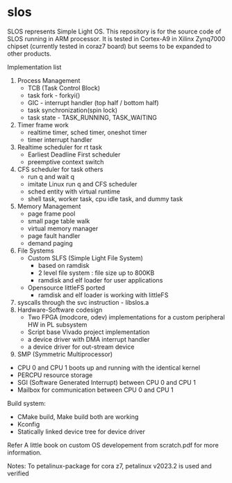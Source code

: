 # slos
SLOS represents Simple Light OS. 
This repository is for the source code of SLOS running in ARM processor. 
It is tested in Cortex-A9 in Xilinx Zynq7000 chipset (currently tested in coraz7 board) but seems to be expanded to other products.

Implementation list 
1. Process Management
   - TCB (Task Control Block)
   - task fork - forkyi()
   - GIC - interrupt handler (top half / bottom half)
   - task synchronization(spin lock)
   - task state - TASK_RUNNING, TASK_WAITING
2. Timer frame work
   - realtime timer, sched timer, oneshot timer
   - timer interrupt handler
3. Realtime scheduler for rt task
   - Earliest Deadline First scheduler
   - preemptive context switch
4. CFS scheduler for task others
   - run q and wait q
   - imitate Linux run q and CFS scheduler 
   - sched entity with virtual runtime
   - shell task, worker task, cpu idle task, and dummy task
5. Memory Management 
   - page frame pool
   - small page table walk
   - virtual memory manager
   - page fault handler
   - demand paging
6. File Systems
   - Custom SLFS (Simple Light File System) 
      - based on ramdisk
      - 2 level file system : file size up to 800KB
      - ramdisk and elf loader for user applications
   - Opensource littleFS ported
      - ramdisk and elf loader is working with littleFS
8. syscalls through the svc instruction - libslos.a
9. Hardware-Software codesign
   - Two FPGA (modcore, odev) implementations for a custom peripheral HW in PL subsystem 
   - Script base Vivado project implementation
   - a device driver with DMA interrupt handler
   - a device driver for out-stream device
10. SMP (Symmetric Multiprocessor)
   - CPU 0 and CPU 1 boots up and running with the identical kernel
   - PERCPU resource storage
   - SGI (Software Generated Interrupt) between CPU 0 and CPU 1
   - Mailbox for communication between CPU 0 and CPU 1 

Build system:
   - CMake build, Make build both are working
   - Kconfig
   - Statically linked device tree for device driver

Refer A little book on custom OS developement from scratch.pdf for more information.

Notes: To petalinux-package for cora z7, petalinux v2023.2 is used and verified
